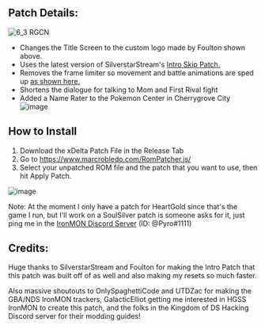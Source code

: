 ## Patch Details:
![6_3 RGCN](https://user-images.githubusercontent.com/109924208/195183457-c3fc0376-9de7-4168-a5eb-39316cf373cd.png)
- Changes the Title Screen to the custom logo made by Foulton shown above.
- Uses the latest version of SilverstarStream's [Intro Skip Patch.](https://github.com/arexbold/Poke-Plat-Intro-Skip)
- Removes the frame limiter so movement and battle animations are sped up [as shown here.](https://www.youtube.com/watch?v=P7P6tjsuNxY&t=77s)
- Shortens the dialogue for talking to Mom and First Rival fight
- Added a Name Rater to the Pokemon Center in Cherrygrove City
![image](https://user-images.githubusercontent.com/109924208/195184355-c02e4cd5-54d1-4b78-b919-7323aa2c44cf.png)

## How to Install
1. Download the xDelta Patch File in the Release Tab
2. Go to https://www.marcrobledo.com/RomPatcher.js/
3. Select your unpatched ROM file and the patch that you want to use, then hit Apply Patch.

![image](https://user-images.githubusercontent.com/109924208/190934121-551e88bc-b0f6-4d09-80ef-4da0a72af52b.png)

Note: At the moment I only have a patch for HeartGold since that's the game I run, but I'll work on a SoulSilver patch is someone asks for it, just ping me in the [IronMON Discord Server](https://discord.gg/Z5aruYafq4) (ID: @Pyro#1111)

## Credits:

Huge thanks to SilverstarStream and Foulton for making the Intro Patch that this patch was built off of as well and also making my resets so much faster.

Also massive shoutouts to OnlySpaghettiCode and UTDZac for making the GBA/NDS IronMON trackers, GalacticElliot getting me interested in HGSS IronMON to create this patch, and the folks in the Kingdom of DS Hacking Discord server for their modding guides!
